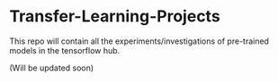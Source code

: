 # Transfer-Learning-Projects
This repo will contain all the experiments/investigations of pre-trained models in the tensorflow hub.

(Will be updated soon)

